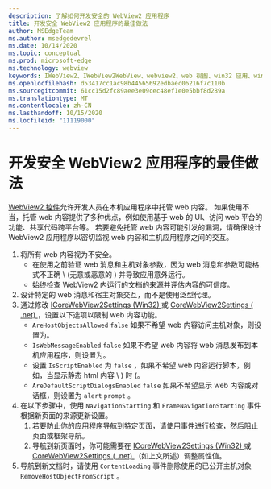 ```yaml
---
description: 了解如何开发安全的 WebView2 应用程序
title: 开发安全 WebView2 应用程序的最佳做法
author: MSEdgeTeam
ms.author: msedgedevrel
ms.date: 10/14/2020
ms.topic: conceptual
ms.prod: microsoft-edge
ms.technology: webview
keywords: IWebView2、IWebView2WebView、webview2、web 视图、win32 应用、win32、edge、ICoreWebView2、ICoreWebView2Host、浏览器控件、边缘 html、安全性
ms.openlocfilehash: d53417cc1ac98b44565692edbaec06216f7c110b
ms.sourcegitcommit: 61cc15d2fc89aee3e09cec48ef1e0e5bbf8d289a
ms.translationtype: MT
ms.contentlocale: zh-CN
ms.lasthandoff: 10/15/2020
ms.locfileid: "11119000"
---
```

# 开发安全 WebView2 应用程序的最佳做法  

[WebView2 控件][Webview2Main]允许开发人员在本机应用程序中托管 web 内容。 如果使用不当，托管 web 内容提供了多种优点，例如使用基于 web 的 UI、访问 web 平台的功能、共享代码跨平台等。  若要避免托管 web 内容可能引发的漏洞，请确保设计 WebView2 应用程序以密切监视 web 内容和主机应用程序之间的交互。  

1.  将所有 web 内容视为不安全。  
    *   在使用之前验证 web 消息和主机对象参数，因为 web 消息和参数可能格式不正确 \ (无意或恶意的 ) 并导致应用意外运行。
    *   始终检查 WebView2 内运行的文档的来源并评估内容的可信度。  
1.  设计特定的 web 消息和宿主对象交互，而不是使用泛型代理。  
1.  通过修改 [ICoreWebView2Settings (Win32) ][Webview2ReferenceWin32Icorewebview2settings] 或 [CoreWebView2Settings ( .net) ][Webview2ReferenceDotnetMicrosoftWebWebview2CoreCorewebview2settings]，设置以下选项以限制 web 内容功能。  
    *   `AreHostObjectsAllowed` `false` 如果不希望 web 内容访问主机对象，则设置为。  
    *   `IsWebMessageEnabled` `false` 如果不希望 web 内容将 web 消息发布到本机应用程序，则设置为。  
    *   设置 `IsScriptEnabled` 为 `false` ，如果不希望 web 内容运行脚本，例如，当显示静态 html 内容 \ ) 时 (。  
    *   `AreDefaultScriptDialogsEnabled` `false` 如果不希望显示 web 内容或对话框，则设置为 `alert` `prompt` 。  
1.  在以下步骤中，使用 `NavigationStarting` 和 `FrameNavigationStarting` 事件根据新页面的来源更新设置。  
    1.  若要防止你的应用程序导航到特定页面，请使用事件进行检查，然后阻止页面或框架导航。  
    1.  导航到新页面时，你可能需要在 [ICoreWebView2Settings (Win32) ][Webview2ReferenceWin32Icorewebview2settings] 或 [CoreWebView2Settings ( .net) ][Webview2ReferenceDotnetMicrosoftWebWebview2CoreCorewebview2settings] （如上文所述）调整属性值。  
1.  导航到新文档时，请使用 `ContentLoading` 事件删除使用的已公开主机对象 `RemoveHostObjectFromScript` 。  

<!--## Security

Always check the Source property of the WebView before using `ExecuteScript`, `PostWebMessageAsJson`, `PostWebMessageAsString`, or any other method to send information into the WebView. The WebView may have navigated to another page via the end user interacting with the page or script in the page causing navigation. Similarly, be very careful with `AddScriptToExecuteOnDocumentCreated`. All future `navigations` run the same script and if it provides access to information intended only for a certain origin, any HTML document may have access.

When examining the result of an `ExecuteScript` method call, a `WebMessageReceived` event, always check the Source of the sender, or any other mechanism of receiving information from an HTML document in a WebView validate the URI of the HTML document is what you expect.

When constructing a message to send into a WebView, prefer using `PostWebMessageAsJson` and construct the JSON string parameter using a JSON library. This avoids any potential accidents of encoding information into a JSON string or script and ensure no attacker controlled input can modify the rest of the JSON message or run arbitrary script. -->  

<!-- links -->  

[Webview2Main]: ../index.md "Microsoft Edge WebView2 简介 (预览版) |Microsoft 文档"  

[Webview2ReferenceWin32Icorewebview2settings]: /microsoft-edge/webview2/reference/win32/icorewebview2settings "interface ICoreWebView2Settings |Microsoft 文档"  

[Webview2ReferenceDotnetMicrosoftWebWebview2CoreCorewebview2settings]: /dotnet/api/microsoft.web.webview2.core.corewebview2settings "CoreWebView2Settings Class (WebView2) |Microsoft 文档"  
